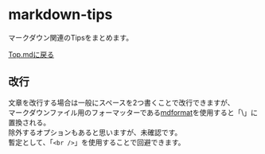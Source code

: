 # markdown-tips

マークダウン関連のTipsをまとめます。

[Top.mdに戻る](../index.md)

## 改行

文章を改行する場合は一般にスペースを2つ書くことで改行できますが、<br />
マークダウンファイル用のフォーマッターである[mdformat](https://pypi.org/project/mdformat/)を使用すると「\\」に置換される。<br />
除外するオプションもあると思いますが、未確認です。<br />
暫定として、「`<br />`」を使用することで回避できます。
